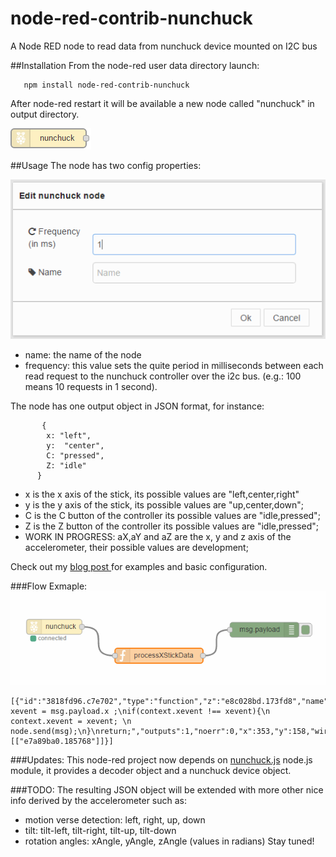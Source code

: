 # node-red-contrib-nunchuck
A Node RED node to read data from nunchuck device mounted on I2C bus

##Installation
From the node-red user data directory launch:

       npm install node-red-contrib-nunchuck
 
 After node-red restart it will be available a new node called "nunchuck" in output directory.
 
 ![](./assets/img/node.png)
 
##Usage
The node has two config properties:
 
 ![](./assets/img/nunchuck-node-config.png)
 
  - name: the name of the node
  - frequency: this value sets the quite period in milliseconds between each read request to the nunchuck controller over the i2c bus. (e.g.: 100 means 10 requests in 1 second). 
  
 The node has one output object in JSON format, for instance:
```
       {
        x: "left",
        y:  "center",
        C: "pressed",
        Z: "idle"
      }
```
 - x is the x axis of the stick, its possible values are "left,center,right"
 - y is the y axis of the stick, its possible values are "up,center,down";
 - C is the C button of the controller its possible values are "idle,pressed";
 - Z is the Z button of the controller its possible values are "idle,pressed";
 - WORK IN PROGRESS: aX,aY and aZ are the x, y and z axis of the accelerometer, their possible values are development;

Check out my [blog post ](http://www.luigibifulco.it/blog/en/blog/raspberrypi-nunchuck-nodered-a-lot-of-fun) for examples and basic configuration.

###Flow Exmaple:
![](./assets/img/nunchuck-function-node.png)

```
[{"id":"3818fd96.c7e702","type":"function","z":"e8c028bd.173fd8","name":"processXStickData","func":"var xevent = msg.payload.x ;\nif(context.xevent !== xevent){\n context.xevent = xevent; \n node.send(msg);\n}\nreturn;","outputs":1,"noerr":0,"x":353,"y":158,"wires":[["e7a89ba0.185768"]]}]
```

###Updates:
This node-red project now depends on [nunchuck.js](https://github.com/muten84/nunchuck.js) node.js module, it provides a decoder object and a nunchuck device object.

###TODO:
The resulting JSON object will be extended with more other nice info derived by the accelerometer such as:
 - motion verse detection: left, right, up, down 
 - tilt: tilt-left, tilt-right, tilt-up, tilt-down
 - rotation angles: xAngle, yAngle, zAngle (values in radians)
Stay tuned!

